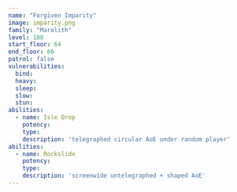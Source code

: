 ```yaml
---
name: "Forgiven Imparity"
image: imparity.png
family: "Marolith"
level: 100
start_floor: 64
end_floor: 66
patrol: false
vulnerabilities:
  bind: 
  heavy: 
  sleep: 
  slow: 
  stun: 
abilities:
  - name: Isle Drop
    potency: 
    type: 
    description: 'telegraphed circular AoE under random player'
abilities:
  - name: Rockslide
    potency: 
    type: 
    description: 'screenwide untelegraphed + shaped AoE'
---
```

